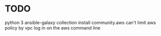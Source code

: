 # TODO
python 3
ansible-galaxy collection install community.aws
can't limit aws policy by vpc
log in on the aws command line